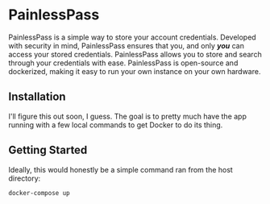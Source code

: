 # PainlessPass
PainlessPass is a simple way to store your account credentials. Developed with security in mind, PainlessPass ensures that you, and only **_you_** can access your stored credentials. PainlessPass allows you to store and search through your credentials with ease. PainlessPass is open-source and dockerized, making it easy to run your own instance on your own hardware. 

## Installation
I'll figure this out soon, I guess. The goal is to pretty much have the app running with a few local commands to get Docker to do its thing. 

## Getting Started
Ideally, this would honestly be a simple command ran from the host directory:
```bash
docker-compose up
```
